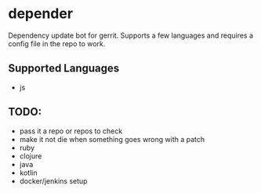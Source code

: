 # depender

Dependency update bot for gerrit. Supports a few languages and requires a config file in the repo to work.

## Supported Languages

- js

## TODO:
- pass it a repo or repos to check
- make it not die when something goes wrong with a patch
- ruby
- clojure
- java
- kotlin
- docker/jenkins setup
